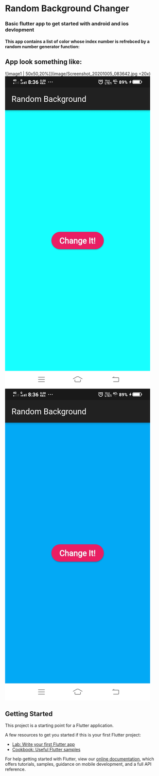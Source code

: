 # Random Background Changer
### Basic flutter app to get started with android and ios devlopment

#### This app contains a list of color whose index number is refrebced by a random number generator function:
## App look something like:
![image1 | 50x50,20%]](image/Screenshot_20201005_083642.jpg =20x)
![image1](image/Screenshot_20201005_083649.jpg)
![image1](image/Screenshot_20201005_083656.jpg)
 
 



## Getting Started

This project is a starting point for a Flutter application.

A few resources to get you started if this is your first Flutter project:

- [Lab: Write your first Flutter app](https://flutter.dev/docs/get-started/codelab)
- [Cookbook: Useful Flutter samples](https://flutter.dev/docs/cookbook)

For help getting started with Flutter, view our
[online documentation](https://flutter.dev/docs), which offers tutorials,
samples, guidance on mobile development, and a full API reference.
